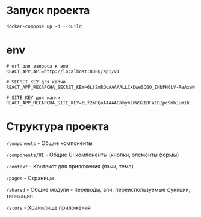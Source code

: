 # Запуск проекта

```
docker-compose up -d --build
```

# env

```
# url для запроса к апи 
REACT_APP_API=http://localhost:8080/api/v1

# SECRET_KEY для капчи
REACT_APP_RECAPCHA_SECRET_KEY=6Lf2mRQoAAAAALLCxDweSC0O_ZHbPH0LV-ReAxwN

# SITE_KEY для капчи
REACT_APP_RECAPCHA_SITE_KEY=6Lf2mRQoAAAAAGNhyhshW92I0Fa1DIpc9mbJum1k
```

# Структура проекта

`/components` - Общие компоненты

`/components/UI` - Общие UI компоненты (кнопки, элементы формы)

`/context` - Контекст для приложения (язык, тема)

`/pages` - Страницы

`/shared` - Общие модули - переводы, апи, переиспользуемые функции, типизация

`/store` - Хранилище приложения
